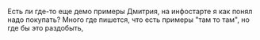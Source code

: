 Есть ли где-то еще демо примеры Дмитрия, на инфостарте я как понял надо покупать? Много где пишется, что есть примеры "там то там", но где бы это раздобыть, 